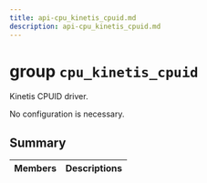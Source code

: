 ```yaml
---
title: api-cpu_kinetis_cpuid.md
description: api-cpu_kinetis_cpuid.md
---
```

# group `cpu_kinetis_cpuid` 

Kinetis CPUID driver.

No configuration is necessary.

## Summary

 Members                        | Descriptions                                
--------------------------------|---------------------------------------------

